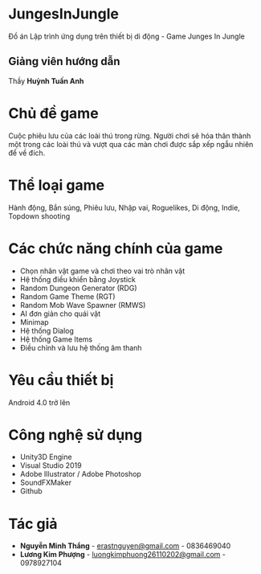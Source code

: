 # JungesInJungle
Đồ án Lập trình ứng dụng trên thiết bị di động - Game Junges In Jungle

## Giảng viên hướng dẫn
Thầy **Huỳnh Tuấn Anh**

# Chủ đề game
Cuộc phiêu lưu của các loài thú trong rừng. Người chơi sẽ hóa thân thành một trong các loài thú và vượt qua các màn chơi được sắp xếp ngẫu nhiên để về đích.

# Thể loại game
Hành động, Bắn súng, Phiêu lưu, Nhập vai, Roguelikes, Di động, Indie, Topdown shooting

# Các chức năng chính của game
- Chọn nhân vật game và chơi theo vai trò nhân vật
- Hệ thống điều khiển bằng Joystick
- Random Dungeon Generator (RDG)
- Random Game Theme (RGT)
- Random Mob Wave Spawner (RMWS)
- AI đơn giản cho quái vật
- Minimap
- Hệ thống Dialog
- Hệ thống Game Items
- Điều chỉnh và lưu hệ thống âm thanh

# Yêu cầu thiết bị
Android 4.0 trở lên

# Công nghệ sử dụng
- Unity3D Engine
- Visual Studio 2019
- Adobe Illustrator / Adobe Photoshop
- SoundFXMaker
- Github

# Tác giả
-  **Nguyễn Minh Thắng** - erastnguyen@gmail.com - 0836469040
-  **Lương Kim Phượng** - luongkimphuong26110202@gmail.com - 0978927104
